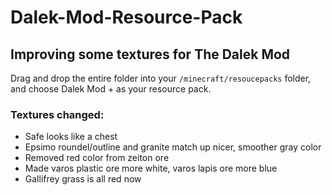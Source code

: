# Dalek-Mod-Resource-Pack

## Improving some textures for The Dalek Mod

Drag and drop the entire folder into your `/minecraft/resoucepacks` folder, and choose Dalek Mod + as your resource pack. 

### Textures changed: 
- Safe looks like a chest
- Epsimo roundel/outline and granite match up nicer, smoother gray color
- Removed red color from zeiton ore
- Made varos plastic ore more white, varos lapis ore more blue
- Gallifrey grass is all red now
